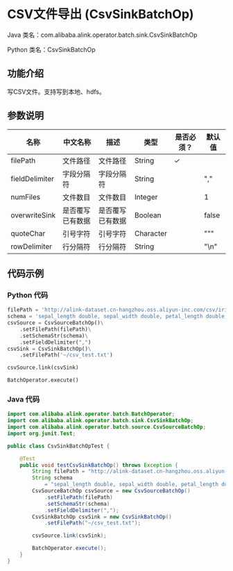 # CSV文件导出 (CsvSinkBatchOp)
Java 类名：com.alibaba.alink.operator.batch.sink.CsvSinkBatchOp

Python 类名：CsvSinkBatchOp


## 功能介绍
写CSV文件。支持写到本地、hdfs。

## 参数说明
| 名称 | 中文名称 | 描述 | 类型 | 是否必须？ | 默认值 |
| --- | --- | --- | --- | --- | --- |
| filePath | 文件路径 | 文件路径 | String | ✓ |  |
| fieldDelimiter | 字段分隔符 | 字段分隔符 | String |  | "," |
| numFiles | 文件数目 | 文件数目 | Integer |  | 1 |
| overwriteSink | 是否覆写已有数据 | 是否覆写已有数据 | Boolean |  | false |
| quoteChar | 引号字符 | 引号字符 | Character |  | "\"" |
| rowDelimiter | 行分隔符 | 行分隔符 | String |  | "\n" |

## 代码示例

### Python 代码

```python
filePath = 'http://alink-dataset.cn-hangzhou.oss.aliyun-inc.com/csv/iris.csv'
schema = 'sepal_length double, sepal_width double, petal_length double, petal_width double, category string'
csvSource = CsvSourceBatchOp()\
    .setFilePath(filePath)\
    .setSchemaStr(schema)\
    .setFieldDelimiter(",")
csvSink = CsvSinkBatchOp()\
    .setFilePath('~/csv_test.txt')

csvSource.link(csvSink)

BatchOperator.execute()
```
### Java 代码
```java
import com.alibaba.alink.operator.batch.BatchOperator;
import com.alibaba.alink.operator.batch.sink.CsvSinkBatchOp;
import com.alibaba.alink.operator.batch.source.CsvSourceBatchOp;
import org.junit.Test;

public class CsvSinkBatchOpTest {

	@Test
	public void testCsvSinkBatchOp() throws Exception {
		String filePath = "http://alink-dataset.cn-hangzhou.oss.aliyun-inc.com/csv/iris.csv";
		String schema
			= "sepal_length double, sepal_width double, petal_length double, petal_width double, category string";
		CsvSourceBatchOp csvSource = new CsvSourceBatchOp()
			.setFilePath(filePath)
			.setSchemaStr(schema)
			.setFieldDelimiter(",");
		CsvSinkBatchOp csvSink = new CsvSinkBatchOp()
			.setFilePath("~/csv_test.txt");

		csvSource.link(csvSink);

		BatchOperator.execute();
	}
}

```

